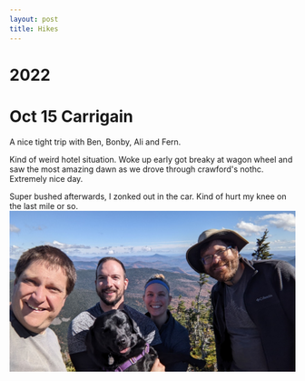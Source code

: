 ```yaml
---
layout: post
title: Hikes
---
```


# 2022

# Oct 15 Carrigain

A nice tight trip with Ben, Bonby, Ali and Fern.

Kind of weird hotel situation.
Woke up early got breaky at wagon wheel and saw the most amazing dawn as we drove through crawford's nothc.
Extremely nice day.

Super bushed afterwards, I zonked out in the car. Kind of hurt my knee on the last mile or so.
![image tooltip here](/assets/hikes/carrigain.jpg)